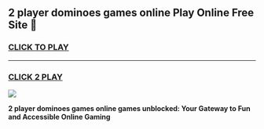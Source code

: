
## 2 player dominoes games online Play Online Free Site 👋
<h3>
<a href="https://download.freeplayer.one?title=2_player_dominoes_games_online&ref=21F">CLICK TO PLAY</a></h3>
<hr>

<h3>
<a href="https://download.freeplayer.one?title=2_player_dominoes_games_online&ref=21F">CLICK 2 PLAY</a>
  
</h3>

<a href="https://download.freeplayer.one?title=2_player_dominoes_games_online&ref=21F"><img src="https://cdnb.artstation.com/p/assets/images/images/032/539/853/original/anto-thomas-button-gif.gif"></a>


**2 player dominoes games online games unblocked: Your Gateway to Fun and Accessible Online Gaming**
